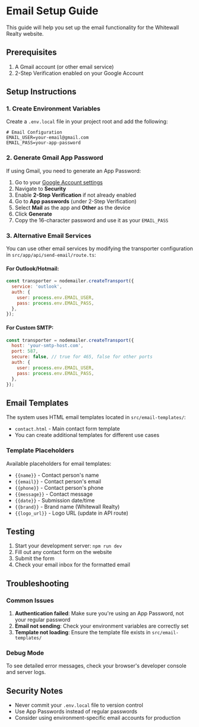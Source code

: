 # Email Setup Guide

This guide will help you set up the email functionality for the Whitewall Realty website.

## Prerequisites

1. A Gmail account (or other email service)
2. 2-Step Verification enabled on your Google Account

## Setup Instructions

### 1. Create Environment Variables

Create a `.env.local` file in your project root and add the following:

```env
# Email Configuration
EMAIL_USER=your-email@gmail.com
EMAIL_PASS=your-app-password
```

### 2. Generate Gmail App Password

If using Gmail, you need to generate an App Password:

1. Go to your [Google Account settings](https://myaccount.google.com/)
2. Navigate to **Security**
3. Enable **2-Step Verification** if not already enabled
4. Go to **App passwords** (under 2-Step Verification)
5. Select **Mail** as the app and **Other** as the device
6. Click **Generate**
7. Copy the 16-character password and use it as your `EMAIL_PASS`

### 3. Alternative Email Services

You can use other email services by modifying the transporter configuration in `src/app/api/send-email/route.ts`:

#### For Outlook/Hotmail:
```javascript
const transporter = nodemailer.createTransport({
  service: 'outlook',
  auth: {
    user: process.env.EMAIL_USER,
    pass: process.env.EMAIL_PASS,
  },
});
```

#### For Custom SMTP:
```javascript
const transporter = nodemailer.createTransport({
  host: 'your-smtp-host.com',
  port: 587,
  secure: false, // true for 465, false for other ports
  auth: {
    user: process.env.EMAIL_USER,
    pass: process.env.EMAIL_PASS,
  },
});
```

## Email Templates

The system uses HTML email templates located in `src/email-templates/`:

- `contact.html` - Main contact form template
- You can create additional templates for different use cases

### Template Placeholders

Available placeholders for email templates:
- `{{name}}` - Contact person's name
- `{{email}}` - Contact person's email
- `{{phone}}` - Contact person's phone
- `{{message}}` - Contact message
- `{{date}}` - Submission date/time
- `{{brand}}` - Brand name (Whitewall Realty)
- `{{logo_url}}` - Logo URL (update in API route)

## Testing

1. Start your development server: `npm run dev`
2. Fill out any contact form on the website
3. Submit the form
4. Check your email inbox for the formatted email

## Troubleshooting

### Common Issues

1. **Authentication failed**: Make sure you're using an App Password, not your regular password
2. **Email not sending**: Check your environment variables are correctly set
3. **Template not loading**: Ensure the template file exists in `src/email-templates/`

### Debug Mode

To see detailed error messages, check your browser's developer console and server logs.

## Security Notes

- Never commit your `.env.local` file to version control
- Use App Passwords instead of regular passwords
- Consider using environment-specific email accounts for production 